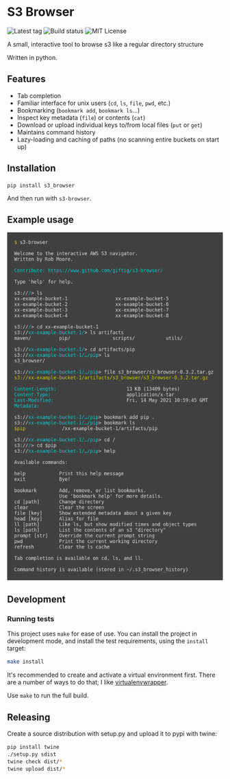 # S3 Browser

![Latest tag](https://img.shields.io/github/v/tag/giftig/s3-browser)
![Build status](https://github.com/giftig/s3-browser/actions/workflows/build.yml/badge.svg)
![MIT License](https://img.shields.io/github/license/giftig/s3-browser)

A small, interactive tool to browse s3 like a regular directory structure

Written in python.

## Features
  * Tab completion
  * Familiar interface for unix users (`cd`, `ls`, `file`, `pwd`, etc.)
  * Bookmarking (`bookmark add`, `bookmark ls`...)
  * Inspect key metadata (`file`) or contents (`cat`)
  * Download or upload individual keys to/from local files (`put` or `get`)
  * Maintains command history
  * Lazy-loading and caching of paths (no scanning entire buckets on start up)

## Installation

`pip install s3_browser`

And then run with `s3-browser`.

## Example usage

![Usage example][usage-1]

## Development

### Running tests

This project uses `make` for ease of use. You can install the project in development mode,
and install the test requirements, using the `install` target:

```bash
make install
```

It's recommended to create and activate a virtual environment first. There are a number of ways
to do that; I like [virtualenvwrapper](https://virtualenvwrapper.readthedocs.io/en/latest/).

Use `make` to run the full build.

[usage-1]: readme-resources/usage-1.png "Usage example"

## Releasing

Create a source distribution with setup.py and upload it to pypi with twine:

```bash
pip install twine
./setup.py sdist
twine check dist/*
twine upload dist/*
```
